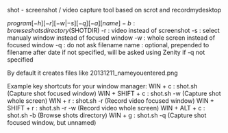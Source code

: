 shot - screenshot / video capture tool based on scrot and recordmydesktop

$program [-h] [-r] [-w | -s] [-q] [-a] [name]
    -b   : browse shots directory ($SHOTDIR)
    -r   : video instead of screenshot
    -s   : select manualy window instead of focused window
    -w   : whole screen instead of focused window
    -q   : do not ask filename
    name : optional, prepended to filename after date
           if not specified, will be asked using Zenity if -q not specified

By default it creates files like 20131211_nameyouentered.png

Example key shortcuts for your window manager:
WIN + c         : shot.sh        (Capture shot focused window)
WIN + SHIFT + c : shot.sh -w     (Capture shot whole screen)
WIN + r         : shot.sh -r     (Record video focused window)
WIN + SHIFT + r : shot.sh -r -w  (Record video whole screen)
WIN + ALT + c   : shot.sh -b     (Browse shots directory)
WIN + g         : shot.sh -q     (Capture shot focused window, but unnamed)

